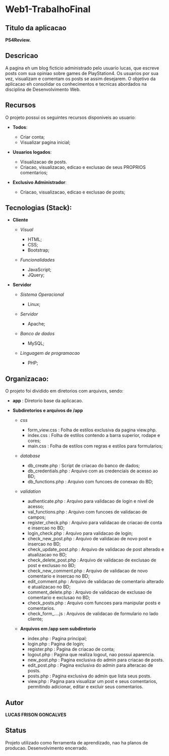 # Web1-TrabalhoFinal

## Titulo da aplicacao
**PS4Review.**

## Descricao

A pagina eh um blog ficticio administrado pelo usuario lucas,
que escreve posts com sua opiniao sobre games de PlayStation4.
Os usuarios por sua vez, visualizam e comentam os posts se assim desejarem.
O objetivo da aplicacao eh consolidar os conhecimentos e tecnicas abordados
na disciplina de Desenvolvimento Web. 

## Recursos

O projeto possui os seguintes recursos disponiveis ao usuario:

* **Todos**:
    * Criar conta;
    * Visualizar pagina inicial;

* **Usuarios logados**:
    * Visualizacao de posts. 
    * Criacao, visualizacao, edicao e exclusao de seus PROPRIOS comentarios;

* **Exclusivo Administrador**:
    * Criacao, visualizacao, edicao e exclusao de posts; 

## Tecnologias (Stack):

* **Cliente**
    * *Visual*
        * HTML;
        * CSS;
        * Bootstrap;
    
    * *Funcionalidades*   
        * JavaScript;
        * JQuery;

* **Servidor**
    * *Sistema Operacional*
        * Linux;

    * *Servidor* 
        * Apache;

    * *Banco de dados*    
        * MySQL;

    * *Linguagem de programacao*    
        * PHP;
## Organizacao:

O projeto foi dividido em diretorios com arquivos, sendo:

* **app** : Diretorio base da aplicacao.

* **Subdiretorios e arquivos de /app**

    * *css*
        * form_view.css : Folha de estilos exclusiva da pagina view.php.
        * index.css : Folha de estilos contendo a barra superior, rodape e cores;
        * main.css : Folha de estilos com regras e estilos para formularios;

    * *database*
        * db_create.php : Script de criacao do banco de dados;
        * db_credentials.php : Arquivo com as credenciais de acesso ao BD;
        * db_functions.php : Arquivo com funcoes de conexao do BD;

    * *validation*
        * authenticate.php : Arquivo para validacao de login e nivel de acesso;
        * val_functions.php : Arquivo com funcoes de validacao de campos;
        * register_check.php : Arquivo para validacao de criacao de conta e insercao no BD;
        * login_check.php : Arquivo para validacao de login;
        * check_new_post.php : Arquivo de validacao de novo post e insercao no BD;
        * check_update_post.php : Arquivo de validacao de post alterado e atualizacao no BD;
        * check_delete_post.php : Arquivo de validacao de exclusao de post e exclusao no BD;
        * check_new_comment.php : Arquivo de validacao de novo comentario e insercao no BD;
        * edit_comment.php : Arquivo de validacao de comentario alterado e atualizacao no BD;
        * comment_delete.php : Arquivo de validacao de exclusao de comentario e exclusao no BD;
        * check_posts.php : Arquivo com funcoes para manipular posts e comentarios.
        * check_form_....js : Arquivos de validacao de formulario no lado cliente;

    * **Arquivos em /app sem subdiretorio**
        * index.php : Pagina principal;
        * login.php : Pagina de login;
        * register.php : Pagina de criacao de conta;
        * logout.php : Pagina que realiza logout, nao possui aparencia.
        * new_post.php : Pagina exclusiva do admin para criacao de posts.
        * edit_post.php : Pagina exclusiva do admin para alteracao de posts.
        * posts.php : Pagina exclusiva do admin que lista seus posts.
        * view.php : Pagina para visualizar um post e seus comentarios, permitindo adicionar,
                     editar e excluir seus comentarios. 

## Autor
**LUCAS FRISON GONCALVES**   

## Status
Projeto utilizado como ferramenta de aprendizado, nao ha planos de producao.
Desenvolvimento encerrado.
